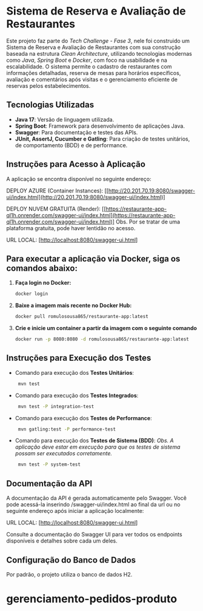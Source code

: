 #  Sistema de Reserva e Avaliação de Restaurantes

Este projeto faz parte do *Tech Challenge - Fase 3*, nele foi construido um Sistema de Reserva e Avaliação de Restaurantes com sua construção baseada na estrutura *Clean Architecture*, utilizando tecnologias modernas como *Java*, *Spring Boot* e *Docker*, com foco na usabilidade e na escalabilidade. O sistema permite o cadastro de restaurantes com informações detalhadas, reserva de mesas para horários específicos, avaliação e comentários após visitas e o gerenciamento eficiente de reservas pelos estabelecimentos.

## Tecnologias Utilizadas

- **Java 17**: Versão de linguagem utilizada.
- **Spring Boot**: Framework para desenvolvimento de aplicações Java.
- **Swagger**: Para documentação e testes das APIs.
- **JUnit, AssertJ, Cucumber e Gatling**: Para criação de testes unitários, de comportamento (BDD) e de performance.


## Instruções para Acesso à Aplicação

A aplicação se encontra disponível no seguinte endereço:

DEPLOY AZURE (Container Instances): [[http://20.201.70.19:8080/swagger-ui/index.html](http://20.201.70.19:8080/swagger-ui/index.html)]

DEPLOY NUVEM GRATUITA (Render): [[https://restaurante-app-ql1h.onrender.com/swagger-ui/index.html](https://restaurante-app-ql1h.onrender.com/swagger-ui/index.html)]
Obs. Por se tratar de uma plataforma gratuita, pode haver lentidão no acesso.

URL LOCAL: [[http://localhost:8080/swagger-ui.html](http://localhost:8080/swagger-ui.html)]

## Para executar a aplicação via Docker, siga os comandos abaixo:

1. **Faça login no Docker:**
   ```bash
   docker login
    ```
2. **Baixe a imagem mais recente no Docker Hub:**
     ```bash
    docker pull romulosousa865/restaurante-app:latest
    ```
3. **Crie e inicie um container a partir da imagem com o seguinte comando**
     ```bash
    docker run -p 8080:8080 -d romulosousa865/restaurante-app:latest
    ```    
## Instruções para Execução dos Testes

- Comando para execução dos **Testes Unitários**:
   ```bash
    mvn test
    ```
- Comando para execução dos **Testes Integrados**:
   ```bash
    mvn test -P integration-test
    ```
- Comando para execução dos **Testes de Performance**:
   ```bash
    mvn gatling:test -P performance-test
    ```
- Comando para execução dos **Testes de Sistema (BDD)**:
*Obs. A aplicação deve estar em execução para que os testes de sistema possam ser executados corretamente.*
   ```bash
    mvn test -P system-test
    ```
## Documentação da API

A documentação da API é gerada automaticamente pelo Swagger. Você pode acessá-la inserindo /swagger-ui/index.html ao final da url ou no seguinte endereço após iniciar a aplicação localmente:

URL LOCAL: [[http://localhost:8080/swagger-ui.html](http://localhost:8080/swagger-ui.html)]

Consulte a documentação do Swagger UI para ver todos os endpoints disponíveis e detalhes sobre cada um deles.

## Configuração do Banco de Dados

Por padrão, o projeto utiliza o banco de dados H2.
# gerenciamento-pedidos-produto
